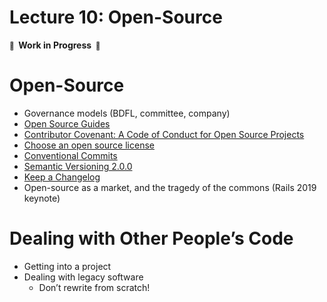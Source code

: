 # Lecture 10: Open-Source

**<small>🚧</small>  Work in Progress  <small>🚧</small>**

# Open-Source

- Governance models (BDFL, committee, company)
- [Open Source Guides](https://opensource.guide/)
- [Contributor Covenant: A Code of Conduct for Open Source Projects](https://www.contributor-covenant.org/)
- [Choose an open source license](https://choosealicense.com/)
- [Conventional Commits](https://www.conventionalcommits.org/en/v1.0.0-beta.4/)
- [Semantic Versioning 2.0.0](https://semver.org/)
- [Keep a Changelog](https://keepachangelog.com/en/1.0.0/)
- Open-source as a market, and the tragedy of the commons (Rails 2019 keynote)

# Dealing with Other People’s Code

- Getting into a project
- Dealing with legacy software
  - Don’t rewrite from scratch!
